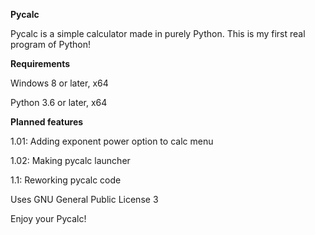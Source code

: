 **Pycalc**

Pycalc is a simple calculator made in purely Python. This is my first real program of Python!

**Requirements**


Windows 8 or later, x64


Python 3.6 or later, x64



**Planned features**


1.01: Adding exponent power option to calc menu


1.02: Making pycalc launcher


1.1: Reworking pycalc code

Uses GNU General Public License 3

Enjoy your Pycalc!
